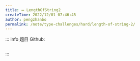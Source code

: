 ```yaml
---
title: ➖ LengthOfString2
createTime: 2022/12/01 07:46:45
author: pengzhanbo
permalink: /note/type-challenges/hard/length-of-string-2/
---
```


::: info 题目
Github: []()

```ts
```
:::
